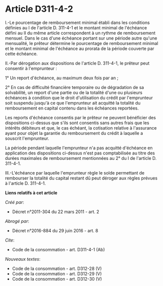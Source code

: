 # Article D311-4-2

I.-Le pourcentage de remboursement minimal établi dans les conditions définies au I de l'article D. 311-4-1 et le montant
minimal de l'échéance défini au II du même article correspondent à un rythme de remboursement mensuel. Dans le cas d'une
échéance portant sur une période autre qu'une mensualité, le prêteur détermine le pourcentage de remboursement minimal et le
montant minimal de l'échéance au prorata de la période couverte par cette échéance. 

II.-Par dérogation aux dispositions de l'article D. 311-4-1, le prêteur peut consentir à l'emprunteur : 

1° Un report d'échéance, au maximum deux fois par an ; 

2° En cas de difficulté financière temporaire ou de dégradation de sa solvabilité, un report d'une partie ou de la totalité
d'une ou plusieurs échéances à condition que le droit d'utilisation du crédit par l'emprunteur soit suspendu jusqu'à ce que
l'emprunteur ait acquitté la totalité du remboursement en capital contenu dans les échéances reportées. 

Les reports d'échéance consentis par le prêteur ne peuvent bénéficier des dispositions ci-dessus que s'ils sont consentis
sans autres frais que les intérêts débiteurs et que, le cas échéant, la cotisation relative à l'assurance ayant pour objet la
garantie du remboursement du crédit à laquelle a souscrit l'emprunteur. 

La période pendant laquelle l'emprunteur n'a pas acquitté d'échéance en application des dispositions ci-dessus n'est pas
comptabilisée au titre des durées maximales de remboursement mentionnées au 2° du I de l'article D. 311-4-1. 

III.-L'échéance par laquelle l'emprunteur règle le solde permettant de rembourser la totalité du capital restant dû peut
déroger aux règles prévues à l'article D. 311-4-1.

**Liens relatifs à cet article**

_Créé par_:

  - Décret n°2011-304 du 22 mars 2011 - art. 2

_Abrogé par_:

  - Décret n°2016-884 du 29 juin 2016 - art. 8

_Cite_:

  - Code de la consommation - art. D311-4-1 (Ab)

_Nouveaux textes_:

  - Code de la consommation - art. D312-28 (V)
  - Code de la consommation - art. D312-29 (V)
  - Code de la consommation - art. D312-30 (V)
